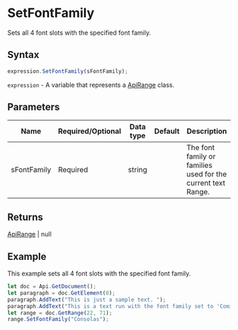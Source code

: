 # SetFontFamily

Sets all 4 font slots with the specified font family.

## Syntax

```javascript
expression.SetFontFamily(sFontFamily);
```

`expression` - A variable that represents a [ApiRange](../ApiRange.md) class.

## Parameters

| **Name** | **Required/Optional** | **Data type** | **Default** | **Description** |
| ------------- | ------------- | ------------- | ------------- | ------------- |
| sFontFamily | Required | string |  | The font family or families used for the current text Range. |

## Returns

[ApiRange](../../ApiRange/ApiRange.md) \| null

## Example

This example sets all 4 font slots with the specified font family.

```javascript editor-docx
let doc = Api.GetDocument();
let paragraph = doc.GetElement(0);
paragraph.AddText("This is just a sample text. ");
paragraph.AddText("This is a text run with the font family set to 'Comic Sans MS'.");
let range = doc.GetRange(22, 71);
range.SetFontFamily("Consolas");
```
